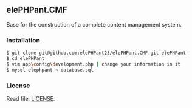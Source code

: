 ## elePHPant.CMF
Base for the construction of a complete content management system.

### Installation
```sh
$ git clone git@github.com:elePHPant23/elePHPant.CMF.git elePHPant
$ cd elePHPant
$ vim app\config\development.php | change your information in it
$ mysql elephpant < database.sql
```

### License
Read file: [LICENSE].

[LICENSE]:/LICENSE.md